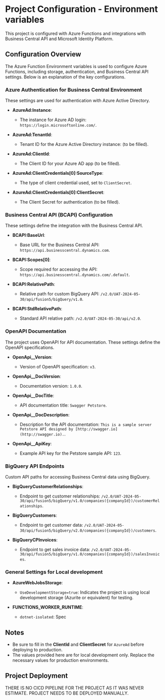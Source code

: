# Project Configuration - Environment variables

This project is configured  with Azure Functions and integrations with Business Central API and Microsoft Identity Platform.

## Configuration Overview

The Azure Function  Environment variables is used to configure Azure Functions, including storage, authentication, and Business Central API settings. Below is an explanation of the key configurations.

### Azure  Authentication for Business Central Environment 

These settings are used for authentication with Azure Active Directory.

- **AzureAd:Instance**: 
  - The instance for Azure AD login: `https://login.microsoftonline.com/`.
  
- **AzureAd:TenantId**: 
  - Tenant ID for the Azure Active Directory instance: (to be filled).
  
- **AzureAd:ClientId**: 
  - The Client ID for your Azure AD app (to be filled).
  
- **AzureAd:ClientCredentials[0]:SourceType**: 
  - The type of client credential used, set to `ClientSecret`.
  
- **AzureAd:ClientCredentials[0]:ClientSecret**: 
  - The Client Secret for authentication (to be filled).

### Business Central API (BCAPI) Configuration

These settings define the integration with the Business Central API.

- **BCAPI:BaseUrl**: 
  - Base URL for the Business Central API: `https://api.businesscentral.dynamics.com`.
  
- **BCAPI:Scopes[0]**: 
  - Scope required for accessing the API: `https://api.businesscentral.dynamics.com/.default`.
  
- **BCAPI:RelativePath**: 
  - Relative path for custom BigQuery API: `/v2.0/UAT-2024-05-30/api/fusion5/bigQuery/v1.0`.
  
- **BCAPI:StdRelativePath**: 
  - Standard API relative path: `/v2.0/UAT-2024-05-30/api/v2.0`.

### OpenAPI Documentation

The project uses OpenAPI for API documentation. These settings define the OpenAPI specifications.

- **OpenApi__Version**: 
  - Version of OpenAPI specification: `v3`.
  
- **OpenApi__DocVersion**: 
  - Documentation version: `1.0.0`.
  
- **OpenApi__DocTitle**: 
  - API documentation title: `Swagger Petstore`.
  
- **OpenApi__DocDescription**: 
  - Description for the API documentation: `This is a sample server Petstore API designed by [http://swagger.io](http://swagger.io).`.
  
- **OpenApi__ApiKey**: 
  - Example API key for the Petstore sample API: `123`.

### BigQuery API Endpoints

Custom API paths for accessing Business Central data using BigQuery.

- **BigQueryCustomerRelationships**: 
  - Endpoint to get customer relationships: `/v2.0/UAT-2024-05-30/api/fusion5/bigQuery/v1.0/companies({companyId})/customerRelationships`.
  
- **BigQueryCustomers**: 
  - Endpoint to get customer data: `/v2.0/UAT-2024-05-30/api/fusion5/bigQuery/v2.0/companies({companyId})/customers`.
  
- **BigQueryCPInvoices**: 
  - Endpoint to get sales invoice data: `/v2.0/UAT-2024-05-30/api/fusion5/bigQuery/v1.0/companies({companyId})/salesInvoices`.


### General Settings for Local development 

- **AzureWebJobsStorage**: 
  - `UseDevelopmentStorage=true`: Indicates the project is using local development storage (Azurite or equivalent) for testing.
  
- **FUNCTIONS_WORKER_RUNTIME**: 
  - `dotnet-isolated`: Spec

## Notes

- Be sure to fill in the **ClientId** and **ClientSecret** for  `AzureAd`  before deploying to production.
- The values provided here are for local development only. Replace the necessary values for production environments.






## Project Deployment 

THERE IS NO CICD PIPELINE FOR THE PROJECT AS IT WAS NEVER ESTIMATE. PROJECT NEEDS TO BE DEPLOYED MANUALLY. 


